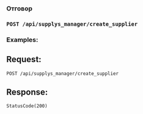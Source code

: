 ### Отговор

### `POST /api/supplys_manager/create_supplier`

### Examples:

## Request:

```
POST /api/supplys_manager/create_supplier
```

## Response:
```
StatusCode(200)
